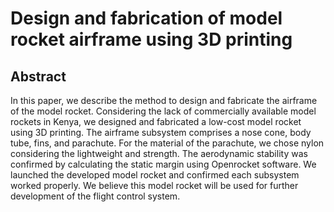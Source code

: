 # Design and fabrication of model rocket airframe using 3D printing 

## Abstract

In this paper, we describe the method to design and fabricate the airframe of the model rocket. Considering the lack of commercially available model rockets in Kenya, we designed and fabricated a low-cost model rocket using 3D printing. The airframe subsystem comprises a nose cone, body tube, fins, and parachute. For the material of the parachute, we chose nylon considering the lightweight and strength. The aerodynamic stability was confirmed by calculating the static margin using Openrocket software. 
We launched the developed model rocket and confirmed each subsystem worked properly. We believe this model rocket will be used for further development of the flight control system.
